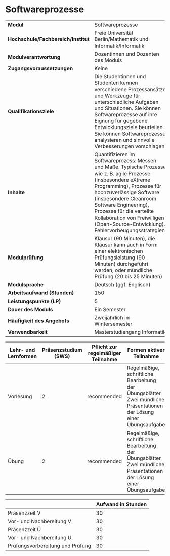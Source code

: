 # Softwareprozesse
|                                    |   |
|------------------------------------|---|
|**Modul**                           | Softwareprozesse |
|**Hochschule/Fachbereich/Institut** | Freie Universität Berlin/Mathematik und Informatik/Informatik |
|**Modulverantwortung**              | Dozentinnen und Dozenten des Moduls |
|**Zugangsvoraussetzungen**          | Keine |
|**Qualifikationsziele**             | Die Studentinnen und Studenten kennen verschiedene Prozessansätze und Werkzeuge für unterschiedliche Aufgaben und Situationen. Sie können Softwareprozesse auf ihre Eignung für gegebene Entwicklungsziele beurteilen. Sie können Softwareprozesse analysieren und sinnvolle Verbesserungen vorschlagen. |
|**Inhalte**                         | Quantifizieren im Softwareprozess: Messen und Maße. Typische Prozesse wie z. B. agile Prozesse (insbesondere eXtreme Programming), Prozesse für hochzuverlässige Software (insbesondere Cleanroom Software Engineering), Prozesse für die verteilte Kollaboration von Freiwilligen (Open-Source-Entwicklung). Fehlervorbeugungsstrategien. |
|**Modulprüfung**                    | Klausur (90 Minuten), die Klausur kann auch in Form einer elektronischen Prüfungsleistung (90 Minuten) durchgeführt werden, oder mündliche Prüfung (20 bis 25 Minuten) |
|**Modulsprache**                    | Deutsch (ggf. Englisch) |
|**Arbeitsaufwand (Stunden)**        | 150 |
|**Leistungspunkte (LP)**            | 5 |
|**Dauer des Moduls**                | Ein Semester |
|**Häufigkeit des Angebots**         | Zweijährlich im Wintersemester |
|**Verwendbarkeit**                  | Masterstudiengang Informatik |

| Lehr- und Lernformen | Präsenzstudium <br> (SWS) | Pflicht zur regelmäßiger Teilnahme | Formen aktiver Teilnahme |
| ---------------------|---------------------------|------------------------------------|------------------------- |
| Vorlesung            | 2                         | recommended                        | Regelmäßige, schriftliche Bearbeitung der Übungsblätter<br>Zwei mündliche Präsentationen der Lösung einer Übungsaufgabe |
| Übung                | 2                         | recommended                        | Regelmäßige, schriftliche Bearbeitung der Übungsblätter<br>Zwei mündliche Präsentationen der Lösung einer Übungsaufgabe |

|   | Aufwand in Stunden |
| - |--------------------|
| Präsenzzeit V                            | 30    |
| Vor- und Nachbereitung V                 | 30    |
| Präsenzzeit Ü                            | 30    |
| Vor- und Nachbereitung Ü                 | 30    |
| Prüfungsvorbereitung und Prüfung         | 30    |
